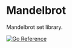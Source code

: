 # Mandelbrot

Mandelbrot set library.

[![Go Reference](https://pkg.go.dev/badge/github.com/pierrre/mandelbrot.svg)](https://pkg.go.dev/github.com/pierrre/mandelbrot)
